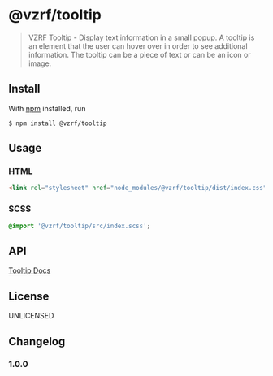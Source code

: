 # @vzrf/tooltip

> VZRF Tooltip - Display text information in a small popup. A tooltip is an element that the user can hover over in order to see additional information. The tooltip can be a piece of text or can be an icon or image.

## Install

With [npm](https://npmjs.org/) installed, run

```
$ npm install @vzrf/tooltip
```

## Usage

### HTML
```html
<link rel="stylesheet" href="node_modules/@vzrf/tooltip/dist/index.css">
```

### SCSS
```scss
@import '@vzrf/tooltip/src/index.scss';
```

## API
[Tooltip Docs](https://vzrf-docs.cfappsawsnpeast.ebiz.verizon.com/ui-elements/tooltip)

## License
UNLICENSED

## Changelog

### 1.0.0
